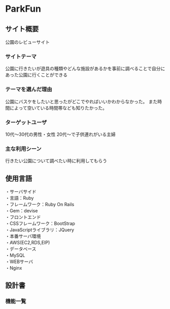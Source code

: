 # ParkFun

## サイト概要
公園のレビューサイト

### サイトテーマ
公園に行きたいが遊具の種類やどんな施設があるかを事前に調べることで自分にあった公園に行くことができる

### テーマを選んだ理由
公園にバスケをしたいと思ったがどこでやればいいかわからなかった。
また時間によって空いている時間帯なども知りたかった。

### ターゲットユーザ
10代〜30代の男性・女性
20代〜で子供連れがいる主婦

### 主な利用シーン
行きたい公園について調べたい時に利用してもらう

## 使用言語

・サーバサイド<br>
  ・言語：Ruby<br>
  ・フレームワーク：Ruby On Rails<br>
  ・Gem：devise<br>
・フロントエンド<br>
  ・CSSフレームワーク：BootStrap<br>
  ・JavaScriptライブラリ：JQuery<br>
・本番サーバ環境<br>
  ・AWS(EC2,RDS,EIP)<br>
・データベース<br>
  ・MySQL<br>
・WEBサーバ<br>
  ・Nginx<br>

## 設計書


### 機能一覧

